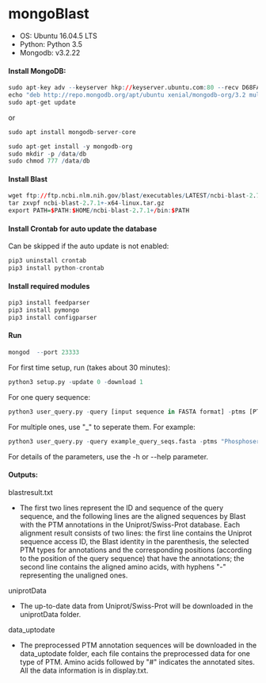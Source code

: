 # mongoBlast
- OS: Ubuntu 16.04.5 LTS
- Python: Python 3.5 
- Mongodb: v3.2.22  

#### Install MongoDB:  
```r
sudo apt-key adv --keyserver hkp://keyserver.ubuntu.com:80 --recv D68FA50FEA312927
echo "deb http://repo.mongodb.org/apt/ubuntu xenial/mongodb-org/3.2 multiverse" | sudo tee /etc/apt/sources.list.d/mongodb-org-3.2.list
sudo apt-get update
```
or 
```r
sudo apt install mongodb-server-core  
```
```r
sudo apt-get install -y mongodb-org
sudo mkdir -p /data/db  
sudo chmod 777 /data/db
```
#### Install Blast
```r
wget ftp://ftp.ncbi.nlm.nih.gov/blast/executables/LATEST/ncbi-blast-2.7.1+-x64-linux.tar.gz  
tar zxvpf ncbi-blast-2.7.1+-x64-linux.tar.gz  
export PATH=$PATH:$HOME/ncbi-blast-2.7.1+/bin:$PATH  
```
#### Install Crontab for auto update the database
Can be skipped if the auto update is not enabled:
```r
pip3 uninstall crontab  
pip3 install python-crontab  
```
#### Install required modules
```r
pip3 install feedparser
pip3 install pymongo
pip3 install configparser
```

#### Run
```r
mongod  --port 23333
```
For first time setup, run (takes about 30 minutes): 
```r
python3 setup.py -update 0 -download 1
```

For one query sequence: 
```r
python3 user_query.py -query [input sequence in FASTA format] -ptms [PTMs to be annotated.]  -o [output folder]
```
For multiple ones, use \"_\" to seperate them.
For example:
```r
python3 user_query.py -query example_query_seqs.fasta -ptms "Phosphoserine_Phosphothreonine_Phosphotyrosine"  -o blastoutput
```

For details of the parameters, use the -h or --help parameter.



#### Outputs:  
blastresult.txt
- The first two lines represent the ID and sequence of the query sequence, 
and the following lines are the aligned sequences by Blast with the PTM annotations 
in the Uniprot/Swiss-Prot database. Each alignment result consists of two lines: 
the first line contains the Uniprot sequence access ID, 
the Blast identity in the parenthesis, 
the selected PTM types for annotations and the corresponding positions 
(according to the position of the query sequence) that have the annotations; 
the second line contains the aligned amino acids, with hyphens "-" representing the unaligned ones.

uniprotData
- The up-to-date data from Uniprot/Swiss-Prot will be downloaded in the uniprotData folder.

data_uptodate
- The preprocessed PTM annotation sequences will be downloaded in the data_uptodate folder, each file contains the preprocessed data for one type of PTM. Amino acids followed by "#" indicates the annotated sites.
All the data information is in display.txt.




